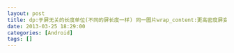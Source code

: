 ```yaml
---
layout: post
title: dp:于屏无关的长度单位(不同的屏长度一样) 同一图片wrap_content:更高密度屏变小，更低密度屏变大
date: 2013-03-25 18:29:00
categories: [Android]
tags: []
---
```

       